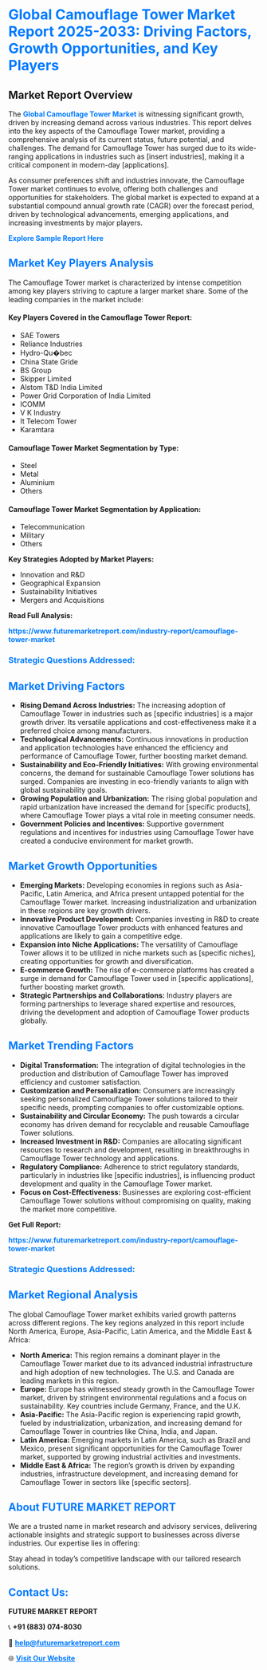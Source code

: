 <h1 style="color: #007BFF;">Global Camouflage Tower Market Report 2025-2033: Driving Factors, Growth Opportunities, and Key Players</h1>

<section id="overview">
<h2>Market Report Overview</h2>
<p>The <a href="https://www.futuremarketreport.com/industry-report/camouflage-tower-market" style="color: #007BFF; text-decoration: none;"><strong>Global Camouflage Tower Market</strong></a> is witnessing significant growth, driven by increasing demand across various industries. This report delves into the key aspects of the Camouflage Tower market, providing a comprehensive analysis of its current status, future potential, and challenges. The demand for Camouflage Tower has surged due to its wide-ranging applications in industries such as [insert industries], making it a critical component in modern-day [applications].</p>
<p>As consumer preferences shift and industries innovate, the Camouflage Tower market continues to evolve, offering both challenges and opportunities for stakeholders. The global market is expected to expand at a substantial compound annual growth rate (CAGR) over the forecast period, driven by technological advancements, emerging applications, and increasing investments by major players.</p>
</section>

<section id="overview">
<p><a href="https://www.futuremarketreport.com/request-sample/reportId=52655" style="color: #007BFF; text-decoration: none;"><strong>Explore Sample Report Here</strong></a></p>
</section>

<section id="key-players">
<h2 style="color: #007BFF;">Market Key Players Analysis</h2>
<p>The Camouflage Tower market is characterized by intense competition among key players striving to capture a larger market share. Some of the leading companies in the market include:</p>
<h4>Key Players Covered in the Camouflage Tower Report:</h4>
<ul><li>SAE Towers</li><li>Reliance Industries</li><li>Hydro-Qu�bec</li><li>China State Gride</li><li>BS Group</li><li>Skipper Limited</li><li>Alstom T&amp;D India Limited</li><li>Power Grid Corporation of India Limited</li><li>ICOMM</li><li>V K Industry</li><li>It Telecom Tower</li><li>Karamtara</li></ul>
<h4>Camouflage Tower Market Segmentation by Type:</h4>
<ul><li>Steel</li><li>Metal</li><li>Aluminium</li><li>Others</li></ul>

<h4>Camouflage Tower Market Segmentation by Application:</h4>
<ul><li>Telecommunication</li><li>Military</li><li>Others</li></ul>
<p><strong>Key Strategies Adopted by Market Players:</strong></p>
<ul>
<li>Innovation and R&D</li>
<li>Geographical Expansion</li>
<li>Sustainability Initiatives</li>
<li>Mergers and Acquisitions</li>
</ul>
</section>

<section>
<p><strong>Read Full Analysis: </strong></p><a href="https://www.futuremarketreport.com/industry-report/camouflage-tower-market" style="color: #007BFF; text-decoration: none;"><strong>https://www.futuremarketreport.com/industry-report/camouflage-tower-market</strong></a>
<h3 style="color: #007BFF;">Strategic Questions Addressed:</h3>
</section>

<section id="driving-factors">
<h2 style="color: #007BFF;">Market Driving Factors</h2>
<ul>
<li><strong>Rising Demand Across Industries:</strong> The increasing adoption of Camouflage Tower in industries such as [specific industries] is a major growth driver. Its versatile applications and cost-effectiveness make it a preferred choice among manufacturers.</li>
<li><strong>Technological Advancements:</strong> Continuous innovations in production and application technologies have enhanced the efficiency and performance of Camouflage Tower, further boosting market demand.</li>
<li><strong>Sustainability and Eco-Friendly Initiatives:</strong> With growing environmental concerns, the demand for sustainable Camouflage Tower solutions has surged. Companies are investing in eco-friendly variants to align with global sustainability goals.</li>
<li><strong>Growing Population and Urbanization:</strong> The rising global population and rapid urbanization have increased the demand for [specific products], where Camouflage Tower plays a vital role in meeting consumer needs.</li>
<li><strong>Government Policies and Incentives:</strong> Supportive government regulations and incentives for industries using Camouflage Tower have created a conducive environment for market growth.</li>
</ul>
</section>

<section id="growth-opportunities">
<h2 style="color: #007BFF;">Market Growth Opportunities</h2>
<ul>
<li><strong>Emerging Markets:</strong> Developing economies in regions such as Asia-Pacific, Latin America, and Africa present untapped potential for the Camouflage Tower market. Increasing industrialization and urbanization in these regions are key growth drivers.</li>
<li><strong>Innovative Product Development:</strong> Companies investing in R&D to create innovative Camouflage Tower products with enhanced features and applications are likely to gain a competitive edge.</li>
<li><strong>Expansion into Niche Applications:</strong> The versatility of Camouflage Tower allows it to be utilized in niche markets such as [specific niches], creating opportunities for growth and diversification.</li>
<li><strong>E-commerce Growth:</strong> The rise of e-commerce platforms has created a surge in demand for Camouflage Tower used in [specific applications], further boosting market growth.</li>
<li><strong>Strategic Partnerships and Collaborations:</strong> Industry players are forming partnerships to leverage shared expertise and resources, driving the development and adoption of Camouflage Tower products globally.</li>
</ul>
</section>

<section id="trending-factors">
<h2 style="color: #007BFF;">Market Trending Factors</h2>
<ul>
<li><strong>Digital Transformation:</strong> The integration of digital technologies in the production and distribution of Camouflage Tower has improved efficiency and customer satisfaction.</li>
<li><strong>Customization and Personalization:</strong> Consumers are increasingly seeking personalized Camouflage Tower solutions tailored to their specific needs, prompting companies to offer customizable options.</li>
<li><strong>Sustainability and Circular Economy:</strong> The push towards a circular economy has driven demand for recyclable and reusable Camouflage Tower solutions.</li>
<li><strong>Increased Investment in R&D:</strong> Companies are allocating significant resources to research and development, resulting in breakthroughs in Camouflage Tower technology and applications.</li>
<li><strong>Regulatory Compliance:</strong> Adherence to strict regulatory standards, particularly in industries like [specific industries], is influencing product development and quality in the Camouflage Tower market.</li>
<li><strong>Focus on Cost-Effectiveness:</strong> Businesses are exploring cost-efficient Camouflage Tower solutions without compromising on quality, making the market more competitive.</li>
</ul>
</section>

<section>
<p><strong>Get Full Report: </strong></p><a href="https://www.futuremarketreport.com/industry-report/camouflage-tower-market" style="color: #007BFF; text-decoration: none;"><strong>https://www.futuremarketreport.com/industry-report/camouflage-tower-market</strong></a>
<h3 style="color: #007BFF;">Strategic Questions Addressed:</h3>
</section>


<section id="regional-analysis">
<h2 style="color: #007BFF;">Market Regional Analysis</h2>
<p>The global Camouflage Tower market exhibits varied growth patterns across different regions. The key regions analyzed in this report include North America, Europe, Asia-Pacific, Latin America, and the Middle East & Africa:</p>
<ul>
<li><strong>North America:</strong> This region remains a dominant player in the Camouflage Tower market due to its advanced industrial infrastructure and high adoption of new technologies. The U.S. and Canada are leading markets in this region.</li>
<li><strong>Europe:</strong> Europe has witnessed steady growth in the Camouflage Tower market, driven by stringent environmental regulations and a focus on sustainability. Key countries include Germany, France, and the U.K.</li>
<li><strong>Asia-Pacific:</strong> The Asia-Pacific region is experiencing rapid growth, fueled by industrialization, urbanization, and increasing demand for Camouflage Tower in countries like China, India, and Japan.</li>
<li><strong>Latin America:</strong> Emerging markets in Latin America, such as Brazil and Mexico, present significant opportunities for the Camouflage Tower market, supported by growing industrial activities and investments.</li>
<li><strong>Middle East & Africa:</strong> The region’s growth is driven by expanding industries, infrastructure development, and increasing demand for Camouflage Tower in sectors like [specific sectors].</li>
</ul>
</section>

<footer>
<h2 style="color: #007BFF;">About FUTURE MARKET REPORT</h2>
<p>We are a trusted name in market research and advisory services, delivering actionable insights and strategic support to businesses across diverse industries. Our expertise lies in offering:</p>

<p>Stay ahead in today’s competitive landscape with our tailored research solutions.</p>

<h2 style="color: #007BFF;">Contact Us:</h2>
<p><strong>FUTURE MARKET REPORT</strong></p>
<p>📞 <strong>+91 (883) 074-8030</strong></p>
<p>📧 <strong><a href="mailto:help@futuremarketreport.com" style="color: #007BFF;">help@futuremarketreport.com</a></strong></p>
<p>🌐 <strong><a href="https://www.futuremarketreport.com/" style="color: #007BFF;">Visit Our Website</a></strong></p>
</footer>